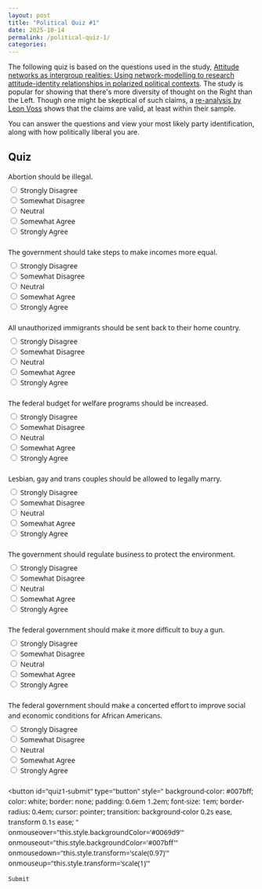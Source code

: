```yaml
---
layout: post
title: "Political Quiz #1"
date: 2025-10-14
permalink: /political-quiz-1/
categories: 
---
```

The following quiz is based on the questions used in the study, [Attitude networks as intergroup realities: Using network-modelling to research attitude-identity relationships in polarized political contexts](https://bpspsychub.onlinelibrary.wiley.com/doi/epdf/10.1111/bjso.12665). The study is popular for showing that there's more diversity of thought on the Right than the Left. Though one might be skeptical of such claims, a [re-analysis by Leon Voss](https://www.leonvoss.com/p/reanalysis-of-the-political-diversity) shows that the claims are valid, at least within their sample. 

You can answer the questions and view your most likely party identification, along with how politically liberal you are.

## Quiz

<form id="quiz1-form" style="font-family: system-ui, sans-serif; line-height: 1.5;">
  <div style="margin-bottom: 1.5em;">
    <p style="margin-bottom: 0.5em;">Abortion should be illegal.</p>
    <label><input type="radio" name="q1" value="1"> Strongly Disagree</label><br>
    <label><input type="radio" name="q1" value="2"> Somewhat Disagree</label><br>
    <label><input type="radio" name="q1" value="3"> Neutral</label><br>
    <label><input type="radio" name="q1" value="4"> Somewhat Agree</label><br>
    <label><input type="radio" name="q1" value="5"> Strongly Agree</label>
  </div>

  <div style="margin-bottom: 1.5em;">
    <p style="margin-bottom: 0.5em;">The government should take steps to make incomes more equal.</p>
    <label><input type="radio" name="q2" value="1"> Strongly Disagree</label><br>
    <label><input type="radio" name="q2" value="2"> Somewhat Disagree</label><br>
    <label><input type="radio" name="q2" value="3"> Neutral</label><br>
    <label><input type="radio" name="q2" value="4"> Somewhat Agree</label><br>
    <label><input type="radio" name="q2" value="5"> Strongly Agree</label>
  </div>

  <div style="margin-bottom: 1.5em;">
    <p style="margin-bottom: 0.5em;">All unauthorized immigrants should be sent back to their home country.</p>
    <label><input type="radio" name="q3" value="1"> Strongly Disagree</label><br>
    <label><input type="radio" name="q3" value="2"> Somewhat Disagree</label><br>
    <label><input type="radio" name="q3" value="3"> Neutral</label><br>
    <label><input type="radio" name="q3" value="4"> Somewhat Agree</label><br>
    <label><input type="radio" name="q3" value="5"> Strongly Agree</label>
  </div>

  <div style="margin-bottom: 1.5em;">
    <p style="margin-bottom: 0.5em;">The federal budget for welfare programs should be increased.</p>
    <label><input type="radio" name="q4" value="1"> Strongly Disagree</label><br>
    <label><input type="radio" name="q4" value="2"> Somewhat Disagree</label><br>
    <label><input type="radio" name="q4" value="3"> Neutral</label><br>
    <label><input type="radio" name="q4" value="4"> Somewhat Agree</label><br>
    <label><input type="radio" name="q4" value="5"> Strongly Agree</label>
  </div>

  <div style="margin-bottom: 1.5em;">
    <p style="margin-bottom: 0.5em;">Lesbian, gay and trans couples should be allowed to legally marry.</p>
    <label><input type="radio" name="q5" value="1"> Strongly Disagree</label><br>
    <label><input type="radio" name="q5" value="2"> Somewhat Disagree</label><br>
    <label><input type="radio" name="q5" value="3"> Neutral</label><br>
    <label><input type="radio" name="q5" value="4"> Somewhat Agree</label><br>
    <label><input type="radio" name="q5" value="5"> Strongly Agree</label>
  </div>

  <div style="margin-bottom: 1.5em;">
    <p style="margin-bottom: 0.5em;">The government should regulate business to protect the environment.</p>
    <label><input type="radio" name="q6" value="1"> Strongly Disagree</label><br>
    <label><input type="radio" name="q6" value="2"> Somewhat Disagree</label><br>
    <label><input type="radio" name="q6" value="3"> Neutral</label><br>
    <label><input type="radio" name="q6" value="4"> Somewhat Agree</label><br>
    <label><input type="radio" name="q6" value="5"> Strongly Agree</label>
  </div>

  <div style="margin-bottom: 1.5em;">
    <p style="margin-bottom: 0.5em;">The federal government should make it more difficult to buy a gun.</p>
    <label><input type="radio" name="q7" value="1"> Strongly Disagree</label><br>
    <label><input type="radio" name="q7" value="2"> Somewhat Disagree</label><br>
    <label><input type="radio" name="q7" value="3"> Neutral</label><br>
    <label><input type="radio" name="q7" value="4"> Somewhat Agree</label><br>
    <label><input type="radio" name="q7" value="5"> Strongly Agree</label>
  </div>

  <div style="margin-bottom: 1.5em;">
    <p style="margin-bottom: 0.5em;">The federal government should make a concerted effort to improve social and economic conditions for African Americans.</p>
    <label><input type="radio" name="q8" value="1"> Strongly Disagree</label><br>
    <label><input type="radio" name="q8" value="2"> Somewhat Disagree</label><br>
    <label><input type="radio" name="q8" value="3"> Neutral</label><br>
    <label><input type="radio" name="q8" value="4"> Somewhat Agree</label><br>
    <label><input type="radio" name="q8" value="5"> Strongly Agree</label>
  </div>

  <p id="quiz1-result" style="margin-top: 1em; font-weight: 500;"></p>

  <button id="quiz1-submit"
    type="button"
    style="
      background-color: #007bff;
      color: white;
      border: none;
      padding: 0.6em 1.2em;
      font-size: 1em;
      border-radius: 0.4em;
      cursor: pointer;
      transition: background-color 0.2s ease, transform 0.1s ease;
    "
    onmouseover="this.style.backgroundColor='#0069d9'"
    onmouseout="this.style.backgroundColor='#007bff'"
    onmousedown="this.style.transform='scale(0.97)'"
    onmouseup="this.style.transform='scale(1)'"
  >
    Submit
  </button>
</form>

<!-- Include your shared script -->
<script src="{{ '/assets/js/quiz.js' | relative_url }}"></script>
<script>
document.getElementById("quiz1-submit").addEventListener("click", () => {
  const loadings = { q1: -0.564, q2: 0.742, q3: -0.692, q4: 0.787, q5: 0.655, q6: 0.666, q7: 0.703, q8: 0.801 };
  const thresholds = {
    q1: [-Infinity, 0.2141, 0.5825, 0.8277, 1.1854, Infinity],
    q2: [-Infinity, -1.4665, -0.9085, -0.511, 0.4352, Infinity],
    q3: [-Infinity, -0.3685, 0.3227, 0.7601, 1.2636, Infinity],
    q4: [-Infinity, -1.4665, -0.8451, -0.2904, 0.5393, Infinity],
    q5: [-Infinity, -1.5848, -1.2774, -0.8992, -0.5464, Infinity],
    q6: [-Infinity, -1.8530, -1.5429, -0.9658, -0.0216, Infinity],
    q7: [-Infinity, -1.2914, -0.7934, -0.4970, 0.1390, Infinity],
    q8: [-Infinity, -1.6068, -1.1854, -0.5899, 0.2457, Infinity]
  };

  // Collect user responses
  const observation = {};
  let missing = false;
  for (let i = 1; i <= 8; i++) {
    const checked = document.querySelector(`input[name="q${i}"]:checked`);
    if (checked) {
      observation[`q${i}`] = parseInt(checked.value);
    } else {
      missing = true;
    }
  }

  const resultEl = document.getElementById("quiz1-result");

  // Prevent submission if incomplete
  if (missing) {
    resultEl.textContent = "Please answer all items before submitting.";
    return;
  }

  // Compute latent score
  const score = estimateLatentScore(observation, loadings, thresholds, false);

  // Convert latent score to percentile
  const percentile = Math.round(normalCDF(score) * 100);

  // --- Party likelihoods ---
  const priors = { R: 0.31, I: 0.41, D: 0.28 };
  const distributions = {
    R: { mean: -1.07, sd: 0.76 },
    I: { mean: -0.36, sd: 0.83 },
    D: { mean: 0.46, sd: 0.74 }
  };

  const likelihoods = {};
  let total = 0;
  for (const party in distributions) {
    likelihoods[party] = priors[party] * normalPDF((score - distributions[party].mean) / distributions[party].sd);
    total += likelihoods[party];
  }

  // Convert to percentages
  for (const party in likelihoods) {
    likelihoods[party] = Math.round((likelihoods[party] / total) * 100);
  }

  resultEl.innerHTML = `You are more politically liberal than ${percentile}% of study participants.<br>` +
                       `Republican: ${likelihoods.R}%<br>` +
                       `Independent: ${likelihoods.I}%<br>` +
                       `Democrat: ${likelihoods.D}%`;
});
</script>